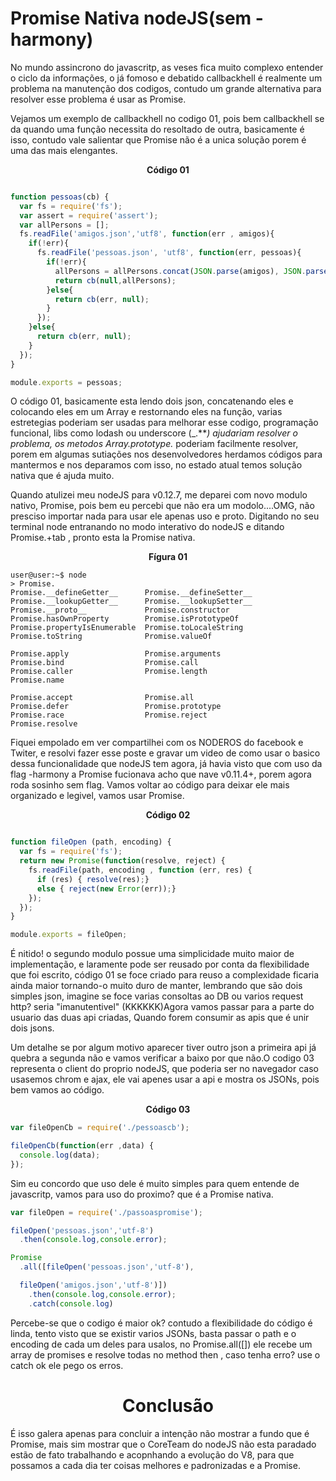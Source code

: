 # Promise Nativa nodeJS(sem -harmony)

No mundo assincrono do javascritp, as veses fica muito complexo entender o ciclo da informações,  o já fomoso e debatido callbackhell é realmente um problema na manutenção dos codigos, contudo um grande alternativa para resolver esse problema é usar as Promise.

Vejamos um exemplo de callbackhell no codigo 01, pois bem callbackhell se da quando uma função necessita do resoltado de outra, basicamente é isso, contudo vale salientar que Promise não é a unica solução porem é uma das mais elengantes.

<center> <strong> Código 01 </strong></center>

```js

function pessoas(cb) {
  var fs = require('fs');
  var assert = require('assert');
  var allPersons = [];
  fs.readFile('amigos.json','utf8', function(err , amigos){
    if(!err){
      fs.readFile('pessoas.json', 'utf8', function(err, pessoas){
        if(!err){
          allPersons = allPersons.concat(JSON.parse(amigos), JSON.parse(pessoas));
          return cb(null,allPersons);
        }else{
          return cb(err, null);
        }       
      });
    }else{ 
      return cb(err, null);
    }
  });
} 

module.exports = pessoas;

```

O código 01, basicamente esta lendo dois json, concatenando eles e colocando eles em um Array e restornando eles na função, varias estretegias poderiam ser usadas para melhorar esse codigo, programação funcional, libs como lodash ou underscore (_.***) ajudariam resolver o problema, os metodos Array.prototype.* poderiam facilmente resolver, porem em algumas sutiações nos desenvolvedores herdamos códigos para mantermos e nos deparamos com isso, no estado atual temos solução nativa que é ajuda muito.

Quando  atulizei meu nodeJS para v0.12.7, me deparei com novo modulo nativo, Promise, pois bem eu percebi que não era um modolo....OMG,  não presciso importar nada para usar ele apenas uso e proto. Digitando no seu terminal node entranando no modo interativo do nodeJS e ditando Promise.+tab , pronto esta la Promise nativa.

<center> <strong> Fígura 01 </strong></center>

```
user@user:~$ node
> Promise.
Promise.__defineGetter__      Promise.__defineSetter__
Promise.__lookupGetter__      Promise.__lookupSetter__
Promise.__proto__             Promise.constructor
Promise.hasOwnProperty        Promise.isPrototypeOf
Promise.propertyIsEnumerable  Promise.toLocaleString
Promise.toString              Promise.valueOf

Promise.apply                 Promise.arguments
Promise.bind                  Promise.call
Promise.caller                Promise.length
Promise.name                  

Promise.accept                Promise.all
Promise.defer                 Promise.prototype
Promise.race                  Promise.reject
Promise.resolve

```
Fiquei empolado em ver compartilhei com os NODEROS do facebook e Twiter, e resolvi fazer esse poste e gravar um video de como usar o basico dessa funcionalidade que nodeJS tem agora, já havia visto que com uso da flag -harmony a Promise fucionava acho que nave v0.11.4+, porem agora roda sosinho sem flag. Vamos voltar ao código para deixar ele mais organizado e legivel, vamos usar Promise.

<center> <strong> Código 02 </strong></center>

```js

function fileOpen (path, encoding) {
  var fs = require('fs');
  return new Promise(function(resolve, reject) {
    fs.readFile(path, encoding , function (err, res) {
      if (res) { resolve(res);}
      else { reject(new Error(err));}
    });
  });
}

module.exports = fileOpen;

```

É nitido! o segundo modulo possue uma simplicidade muito maior de implementação, e laramente pode ser reusado por conta da flexibilidade que foi escrito,  código 01 se foce criado para reuso a complexidade ficaria ainda maior tornando-o muito duro de manter, lembrando que são dois simples json, imagine se foce varias consoltas ao DB ou varios request http? seria "imanutentivel" (KKKKKK)Agora vamos passar para a parte do usuario das duas api criadas, Quando forem consumir as apis que é unir dois jsons.

Um detalhe se por algum motivo aparecer tiver outro json a primeira api já quebra a segunda não e vamos verificar a baixo por que não.O codigo 03 representa o client do proprio nodeJS, que poderia ser no navegador caso usasemos chrom e ajax, ele vai apenes usar a api e mostra os JSONs, pois bem vamos ao código.

<center> <strong> Código 03 </strong></center>

```js
var fileOpenCb = require('./pessoascb');

fileOpenCb(function(err ,data) {
  console.log(data);
});

```

Sim eu concordo que uso dele é muito simples para quem entende de javascritp, vamos para uso do proximo? que é a Promise nativa.

```js
var fileOpen = require('./passoaspromise');

fileOpen('pessoas.json','utf-8')   
  .then(console.log,console.error);

Promise
  .all([fileOpen('pessoas.json','utf-8'),

  fileOpen('amigos.json','utf-8')])
    .then(console.log,console.error);
    .catch(console.log)

```
  Percebe-se que o codigo é maior ok? contudo a flexibilidade do código é linda, tento visto que se existir varios JSONs, basta passar o path e o encoding de cada um deles para usalos, no Promise.all([]) ele recebe um array de promises e resolve todas no method then , caso tenha erro? use o catch ok ele pego os erros.<center>  <h1>Conclusão</h1></center>É isso galera apenas para concluir a intenção não mostrar a fundo que é Promise, mais sim mostrar que o CoreTeam do nodeJS não esta paradado estão de fato trabalhando e acopnhando a evolução do V8, para  que possamos a cada dia ter coisas melhores e padronizadas e a Promise.
